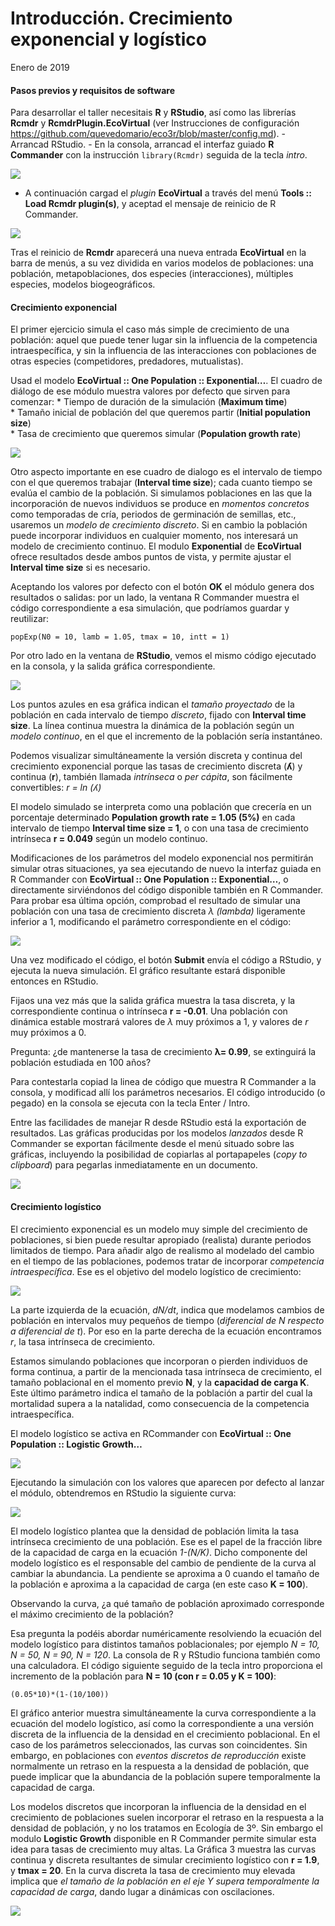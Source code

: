 Introducción. Crecimiento exponencial y logístico
================
Enero de 2019

#### Pasos previos y requisitos de software

Para desarrollar el taller necesitais **R** y **RStudio**, así como las
librerías **Rcmdr** y **RcmdrPlugin.EcoVirtual** (ver Instrucciones de
configuración
<https://github.com/quevedomario/eco3r/blob/master/config.md>). -
Arrancad RStudio. - En la consola, arrancad el interfaz guiado **R
Commander** con la instrucción `library(Rcmdr)` seguida de la tecla
*intro*.

![](intro_crecimiento_log_rcmdr_files/1.jpg)

  - A continuación cargad el *plugin* **EcoVirtual** a través del menú
    **Tools :: Load Rcmdr plugin(s)**, y aceptad el mensaje de reinicio
    de R Commander.

![](intro_crecimiento_log_rcmdr_files/2.png)

Tras el reinicio de **Rcmdr** aparecerá una nueva entrada **EcoVirtual**
en la barra de menús, a su vez dividida en varios modelos de
poblaciones: una población, metapoblaciones, dos especies
(interacciones), múltiples especies, modelos biogeográficos.

#### Crecimiento exponencial

El primer ejercicio simula el caso más simple de crecimiento de una
población: aquel que puede tener lugar sin la influencia de la
competencia intraespecífica, y sin la influencia de las interacciones
con poblaciones de otras especies (competidores, predadores,
mutualistas).

Usad el modelo **EcoVirtual :: One Population :: Exponential…**. El
cuadro de diálogo de ese módulo muestra valores por defecto que sirven
para comenzar: \* Tiempo de duración de la simulación (**Maximum
time**)  
\* Tamaño inicial de población del que queremos partir (**Initial
population size**)  
\* Tasa de crecimiento que queremos simular (**Population growth rate**)

![](intro_crecimiento_log_rcmdr_files/3.png)

Otro aspecto importante en ese cuadro de dialogo es el intervalo de
tiempo con el que queremos trabajar (**Interval time size**); cada
cuanto tiempo se evalúa el cambio de la población. Si simulamos
poblaciones en las que la incorporación de nuevos individuos se produce
en *momentos concretos* como temporadas de cría, periodos de germinación
de semillas, etc., usaremos un *modelo de crecimiento discreto*. Si en
cambio la población puede incorporar individuos en cualquier momento,
nos interesará un modelo de crecimiento continuo. El modulo
**Exponential** de **EcoVirtual** ofrece resultados desde ambos puntos
de vista, y permite ajustar el **Interval time size** si es necesario.

Aceptando los valores por defecto con el botón **OK** el módulo genera
dos resultados o salidas: por un lado, la ventana R Commander muestra el
código correspondiente a esa simulación, que podríamos guardar y
reutilizar:

`popExp(N0 = 10, lamb = 1.05, tmax = 10, intt = 1)`

Por otro lado en la ventana de **RStudio**, vemos el mismo código
ejecutado en la consola, y la salida gráfica correspondiente.

![](intro_crecimiento_log_rcmdr_files/4.png)

Los puntos azules en esa gráfica indican el *tamaño proyectado* de la
población en cada intervalo de tiempo *discreto*, fijado con **Interval
time size**. La línea continua muestra la dinámica de la población según
un *modelo continuo*, en el que el incremento de la población sería
instantáneo.

Podemos visualizar simultáneamente la versión discreta y continua del
crecimiento exponencial porque las tasas de crecimiento discreta (**ʎ**)
y continua (**r**), también llamada *intrínseca* o *per cápita*, son
fácilmente convertibles: *r = ln (ʎ)*

El modelo simulado se interpreta como una población que crecería en un
porcentaje determinado **Population growth rate = 1.05 (5%)** en cada
intervalo de tiempo **Interval time size = 1**, o con una tasa de
crecimiento intrínseca **r = 0.049** según un modelo continuo.

Modificaciones de los parámetros del modelo exponencial nos permitirán
simular otras situaciones, ya sea ejecutando de nuevo la interfaz guiada
en R Commander con **EcoVirtual :: One Population :: Exponential…**, o
directamente sirviéndonos del código disponible también en R Commander.
Para probar esa última opción, comprobad el resultado de simular una
población con una tasa de crecimiento discreta *λ (lambda)* ligeramente
inferior a 1, modificando el parámetro correspondiente en el código:

![](intro_crecimiento_log_rcmdr_files/5.png)

Una vez modificado el código, el botón **Submit** envía el código a
RStudio, y ejecuta la nueva simulación. El gráfico resultante estará
disponible entonces en RStudio.

Fijaos una vez más que la salida gráfica muestra la tasa discreta, y la
correspondiente continua o intrínseca **r = -0.01**. Una población con
dinámica estable mostrará valores de *λ* muy próximos a 1, y valores de
*r* muy próximos a 0.

Pregunta: ¿de mantenerse la tasa de crecimiento **λ= 0.99**, se
extinguirá la población estudiada en 100 años?

Para contestarla copiad la linea de código que muestra R Commander a la
consola, y modificad allí los parámetros necesarios. El código
introducido (o pegado) en la consola se ejecuta con la tecla Enter /
Intro.

Entre las facilidades de manejar R desde RStudio está la exportación de
resultados. Las gráficas producidas por los modelos *lanzados* desde R
Commander se exportan fácilmente desde el menú situado sobre las
gráficas, incluyendo la posibilidad de copiarlas al portapapeles (*copy
to clipboard*) para pegarlas inmediatamente en un documento.

![](intro_crecimiento_log_rcmdr_files/6.png)

#### Crecimiento logístico

El crecimiento exponencial es un modelo muy simple del crecimiento de
poblaciones, si bien puede resultar apropiado (realista) durante
periodos limitados de tiempo. Para añadir algo de realismo al modelado
del cambio en el tiempo de las poblaciones, podemos tratar de incorporar
*competencia intraespecífica*. Ese es el objetivo del modelo logístico
de crecimiento:

![](intro_crecimiento_log_rcmdr_files/7.png)

La parte izquierda de la ecuación, *dN/dt*, indica que modelamos cambios
de población en intervalos muy pequeños de tiempo (*diferencial de N
respecto a diferencial de t*). Por eso en la parte derecha de la
ecuación encontramos *r*, la tasa intrínseca de crecimiento.

Estamos simulando poblaciones que incorporan o pierden individuos de
forma continua, a partir de la mencionada tasa intrínseca de
crecimiento, el tamaño poblacional en el momento previo **N**, y la
**capacidad de carga K**. Este último parámetro indica el tamaño de la
población a partir del cual la mortalidad supera a la natalidad, como
consecuencia de la competencia intraespecífica.

El modelo logístico se activa en RCommander con **EcoVirtual :: One
Population :: Logistic Growth…**

![](intro_crecimiento_log_rcmdr_files/8.png)

Ejecutando la simulación con los valores que aparecen por defecto al
lanzar el módulo, obtendremos en RStudio la siguiente curva:

![](intro_crecimiento_log_rcmdr_files/9.png)

El modelo logístico plantea que la densidad de población limita la tasa
intrínseca crecimiento de una población. Ese es el papel de la fracción
libre de la capacidad de carga en la ecuación *1-(N/K)*. Dicho
componente del modelo logístico es el responsable del cambio de
pendiente de la curva al cambiar la abundancia. La pendiente se aproxima
a 0 cuando el tamaño de la población e aproxima a la capacidad de carga
(en este caso **K = 100**).

Observando la curva, ¿a qué tamaño de población aproximado corresponde
el máximo crecimiento de la población?

Esa pregunta la podéis abordar numéricamente resolviendo la ecuación del
modelo logístico para distintos tamaños poblacionales; por ejemplo *N =
10, N = 50, N = 90, N = 120*. La consola de R y RStudio funciona también
como una calculadora. El código siguiente seguido de la tecla intro
proporciona el incremento de la población para **N = 10 (con r = 0.05 y
K = 100)**:

`(0.05*10)*(1-(10/100))`

El gráfico anterior muestra simultáneamente la curva correspondiente a
la ecuación del modelo logístico, así como la correspondiente a una
versión discreta de la influencia de la densidad en el crecimiento
poblacional. En el caso de los parámetros seleccionados, las curvas son
coincidentes. Sin embargo, en poblaciones con *eventos discretos de
reproducción* existe normalmente un retraso en la respuesta a la
densidad de población, que puede implicar que la abundancia de la
población supere temporalmente la capacidad de carga.

Los modelos discretos que incorporan la influencia de la densidad en el
crecimiento de poblaciones suelen incorporar el retraso en la respuesta
a la densidad de población, y no los tratamos en Ecología de 3º. Sin
embargo el modulo **Logistic Growth** disponible en R Commander permite
simular esta idea para tasas de crecimiento muy altas. La Gráfica 3
muestra las curvas continua y discreta resultantes de simular
crecimiento logístico con **r = 1.9**, y **tmax = 20**. En la curva
discreta la tasa de crecimiento muy elevada implica que *el tamaño de la
población en el eje Y supera temporalmente la capacidad de carga*, dando
lugar a dinámicas con oscilaciones.

![](intro_crecimiento_log_rcmdr_files/10.png)
